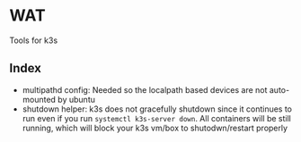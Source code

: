 # WAT

Tools for k3s 

## Index

- multipathd config: Needed so the localpath based devices are not auto-mounted by ubuntu
- shutdown helper: k3s does not gracefully shutdown since it continues to run even if you run `systemctl k3s-server down`. All containers will be still running, which will block your k3s vm/box to shutodwn/restart properly 
